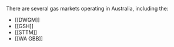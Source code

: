 There are several gas markets operating in Australia, including the:
- [[DWGM]]
- [[GSH]]
- [[STTM]] 
- [[WA GBB]] 
